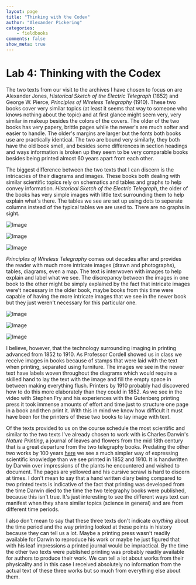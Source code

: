 ```yaml
---
layout: page  
title: "Thinking with the Codex"  
author: "Alexander Pickering"  
categories:  
    - fieldbooks
comments: false  
show_meta: true
---
```


# Lab 4: Thinking with the Codex

The two texts from our visit to the archives I have chosen to focus on are Alexander Jones, _Historical Sketch of the Electric Telegraph_ (1852) and George W. Pierce, _Principles of Wireless Telegraphy_ (1910). These two books cover very similar topics (at least it seems that way to someone who knows nothing about the topic) and at first glance might seem very, very similar in makeup besides the colors of the covers. The older of the two books has very papery, brittle pages while the newer's are much softer and easier to handle. The older's margins are larger but the fonts both books use are practically identical. The two are bound very similarly, they both have the old book smell, and besides some differences in section headings and ways information is broken up they seem to be very comparable books besides being printed almost 60 years apart from each other. 

The biggest difference between the two texts that I can discern is the intricacies of their diagrams and images. These books both dealing with similar scientific topics rely on schematics and tables and graphs to help convey information. _Historical Sketch of the Electric Telegraph_, the older of the books has very simple images with little text surrounding them to help explain what's there. The tables we see are set up using dots to seperate columns instead of the typical tables we are used to. There are no graphs in sight.

![Image](https://scontent-lga3-1.xx.fbcdn.net/v/t1.0-9/27654878_1951866358175388_8495468124736150237_n.jpg?oh=00dc852da3aedcbcdc9fc62d73ada801&oe=5B1564A9)

![Image](https://scontent-lga3-1.xx.fbcdn.net/v/t1.0-9/18198193_1951866511508706_3868756639292670915_n.jpg?oh=2888daaac72e27e3cd3b87f4bf953efb&oe=5B1F4FAC)

![Image](https://scontent-lga3-1.xx.fbcdn.net/v/t1.0-9/27750116_1951866388175385_7901465385126816896_n.jpg?oh=edcbfe9c47d051fc1d1043a0bc65e3f9&oe=5B23D12D)

 _Principles of Wireless Telegraphy_ comes out decades after and provides the reader with much more intricate images (drawn and photographs), tables, diagrams, even a map. The text is interwoven with images to help explain and label what we see. The discrepancy between the images in one book to the other might be simply explained by the fact that intricate images were't necessary in the older book, maybe books from this time were capable of having the more intricate images that we see in the newer book but they just weren't necessary for this particular one. 
 
 ![Image](https://scontent-lga3-1.xx.fbcdn.net/v/t1.0-9/27867165_1951866481508709_3720945375429208058_n.jpg?oh=de6b48bd551e2e847e7a0e9539dcc27b&oe=5B25B0D5)
 
 ![Image](https://scontent-lga3-1.xx.fbcdn.net/v/t1.0-9/27867195_1951866544842036_8318847934110178977_n.jpg?oh=74403f00e59561cb6bff3f89eaea610b&oe=5B0AC3E1) 
 
 ![Image](https://scontent-lga3-1.xx.fbcdn.net/v/t1.0-9/27655226_1951866408175383_8129152675985682216_n.jpg?oh=035f45f17495dbfa00eef9e0b70ce0bc&oe=5ADCF8E5) 

I believe, however, that the technology surrounding imaging in printing advanced from 1852 to 1910. As Professor Cordell showed us in class we receive images in books because of stamps that were laid with the text when printing, separated using furniture. The images we see in the newer text have labels woven throughout the diagrams which would require a skilled hand to lay the text with the image and fill the empty space in between making everything flush. Printers by 1910 probably had discovered how to do this more elaborately than they could in 1852. As we see in the video with Stephen Fry and his experiences with the Gutenberg printing press it took immense amounts of effort and time just to structure one page in a book and then print it. With this in mind we know how difficult it must have been for the printers of these two books to lay image with text. 

Of the texts provided to us on the course schedule the most scientific and similar to the two texts I've already chosen to work with is Charles Darwin's _Nature Printing_, a journal of leaves and flowers from the mid 18th century that is a great departure from the two telegraphy books. Predating the other two works by 100 years [here](https://cudl.lib.cam.ac.uk/view/MS-ADD-10141/25) we see a much simpler way of expressing scientific knowledge than we see printed in 1852 and 1910. It is handwritten by Darwin over impressions of the plants he encountered and wished to document. The pages are yellowed and his cursive scrawl is hard to discern at times. I don't mean to say that a hand written diary being compared to two printed texts is indicative of the fact that printing was developed from the time Darwin died to the time the two telegraphy books were published, because this isn't true. It's just interesting to see the different ways text can manifest when they share similar topics (science in general) and are from different time periods. 

I also don't mean to say that these three texts don't indicate _anything_ about the time period and the way printing looked at these points in history because they can tell us a lot. Maybe a printing press wasn't readily available for Darwin to reproduce his work or maybe he just figured that with his leaf impressions a printed journal would be impractical. By the time the other two texts were published printing was probably readily available for authors to produce their work. We can tell a lot about works from their physicality and in this case I received absolutely no information from the actual text of these three works but so much from everything else about them. 


